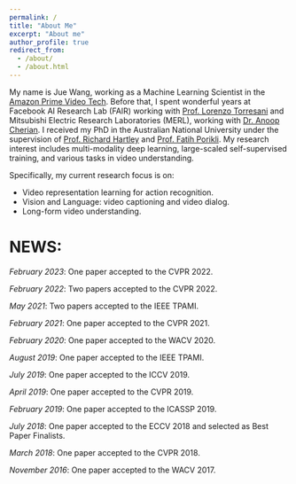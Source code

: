 ```yaml
---
permalink: /
title: "About Me"
excerpt: "About me"
author_profile: true
redirect_from: 
  - /about/
  - /about.html
---
```


My name is Jue Wang, working as a Machine Learning Scientist in the [Amazon Prime Video Tech](https://www.primevideotech.com/). Before that, I spent wonderful years at Facebook AI Research Lab (FAIR) working with [Prof. Lorenzo Torresani](https://ltorresa.github.io/home.html) and Mitsubishi Electric Research Laboratories (MERL),  working with [Dr. Anoop Cherian](http://users.cecs.anu.edu.au/~cherian/). I received my PhD in the Australian National University under  the supervision of [Prof. Richard Hartley](http://users.cecs.anu.edu.au/~hartley/) and [Prof. Fatih Porikli](http://www.porikli.com). My research interest includes multi-modality deep learning, large-scaled self-supervised training, and various tasks in video understanding. 

Specifically, my current research focus is on:
* Video representation learning for action recognition.
* Vision and Language: video captioning  and video dialog.
* Long-form video understanding.


NEWS:
======
*February 2023*: One paper accepted to the CVPR 2022.

*February 2022*: Two papers accepted to the CVPR 2022.

*May 2021*: Two papers accepted to the IEEE TPAMI.

*February 2021*: One paper accepted to the CVPR 2021.

*February 2020*: One paper accepted to the WACV 2020.

*August 2019*: One paper accepted to the IEEE TPAMI.

*July 2019*: One paper accepted to the ICCV 2019.

*April 2019*: One paper accepted to the CVPR 2019.

*February 2019*: One paper accepted to the ICASSP 2019.

*July 2018*: One paper accepted to the ECCV 2018 and selected as Best Paper Finalists.

*March 2018*: One paper accepted to the CVPR 2018.

*November 2016*: One paper accepted to the WACV 2017.
